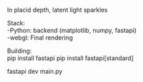 In placid depth, latent light sparkles

Stack:  
-Python: backend (matplotlib, numpy, fastapi)   
-webgl: Final rendering  

Building:  
pip install fastapi
pip install fastapi[standard]

fastapi dev main.py

